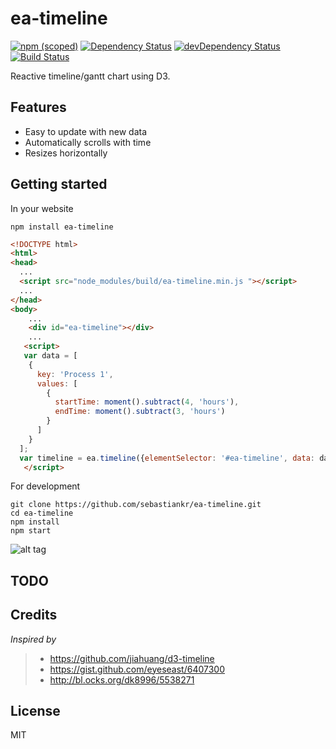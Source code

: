 # ea-timeline
[![npm (scoped)](https://img.shields.io/npm/v/ea-timeline.svg)](https://github.com/sebastiankr/ea-timeline/releases)
[![Dependency Status](https://david-dm.org/sebastiankr/ea-timeline/status.svg)](https://david-dm.org/sebastiankr/ea-timeline)
[![devDependency Status](https://david-dm.org/sebastiankr/ea-timeline/dev-status.svg)](https://david-dm.org/sebastiankr/ea-timeline#info=devDependencies)
[![Build Status](https://img.shields.io/travis/sebastiankr/ea-timeline/master.svg?style=flat)](https://travis-ci.org/sebastiankr/ea-timeline)

Reactive timeline/gantt chart using D3.


## Features

- Easy to update with new data
- Automatically scrolls with time
- Resizes horizontally

## Getting started

In your website
```
npm install ea-timeline
```

```html
<!DOCTYPE html>
<html>
<head>
  ...
  <script src="node_modules/build/ea-timeline.min.js "></script>
  ...
</head>
<body>
    ...
    <div id="ea-timeline"></div>
    ...
   <script>
   var data = [
    {
      key: 'Process 1',
      values: [
        {
          startTime: moment().subtract(4, 'hours'),
          endTime: moment().subtract(3, 'hours')
        }
      ]
    }
  ];
  var timeline = ea.timeline({elementSelector: '#ea-timeline', data: data});
   </script>
```

For development
```
git clone https://github.com/sebastiankr/ea-timeline.git
cd ea-timeline
npm install
npm start
```


![alt tag](https://raw.githubusercontent.com/sebastiankr/ea-timeline-ts/master/preview.gif)

## TODO


## Credits

_Inspired by_

> - https://github.com/jiahuang/d3-timeline 
> - https://gist.github.com/eyeseast/6407300 
> - http://bl.ocks.org/dk8996/5538271 

## License

MIT
